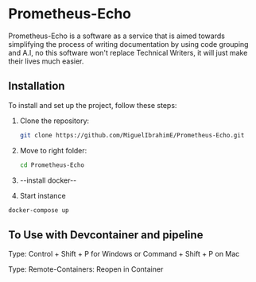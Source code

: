 # Prometheus-Echo

Prometheus-Echo is a software as a service that is aimed towards simplifying the process of writing documentation by using code grouping and A.I, no this software won't replace Technical Writers, it will just make their lives much easier.

## Installation

To install and set up the project, follow these steps:

1. Clone the repository:
   ```sh
   git clone https://github.com/MiguelIbrahimE/Prometheus-Echo.git
   ```
2. Move to right folder:
   ```sh
   cd Prometheus-Echo
   ```

3.  --install docker--
4.  Start instance
   ```sh
   docker-compose up
   ```


## To Use with Devcontainer and pipeline 
Type: Control + Shift + P for Windows or Command + Shift + P on Mac

Type: Remote-Containers: Reopen in Container

